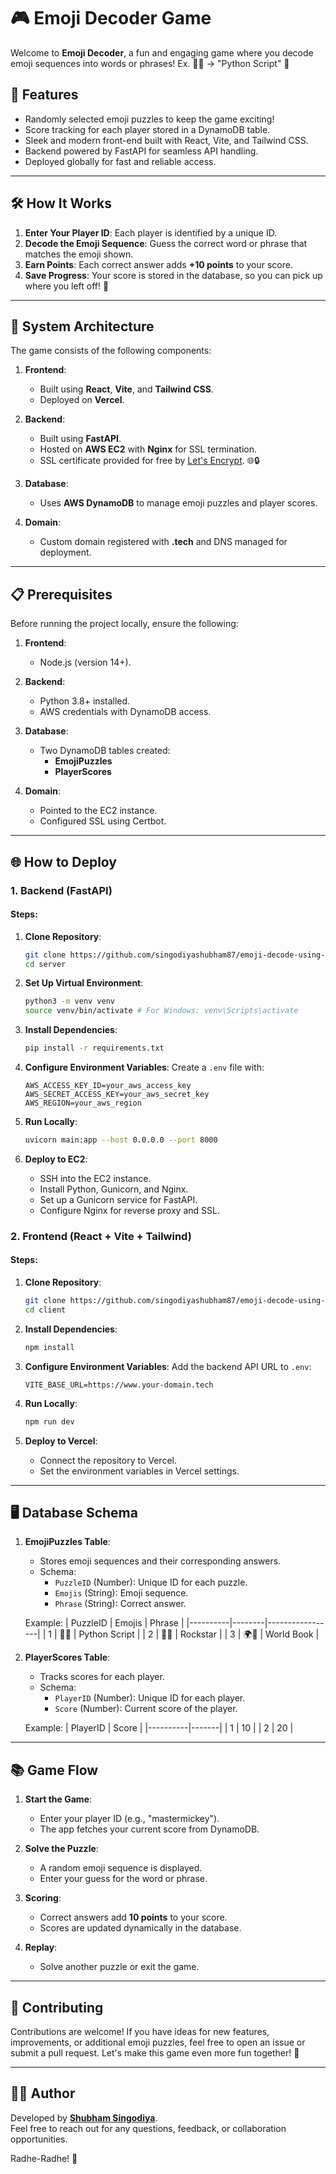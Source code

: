 # 🎮 Emoji Decoder Game

Welcome to **Emoji Decoder**, a fun and engaging game where you decode emoji sequences into words or phrases! 
Ex. 🐍📜 → "Python Script" 🎉

## 🚀 Features

- Randomly selected emoji puzzles to keep the game exciting!
- Score tracking for each player stored in a DynamoDB table.
- Sleek and modern front-end built with React, Vite, and Tailwind CSS.
- Backend powered by FastAPI for seamless API handling.
- Deployed globally for fast and reliable access.

---

## 🛠️ How It Works

1. **Enter Your Player ID**: Each player is identified by a unique ID.
2. **Decode the Emoji Sequence**: Guess the correct word or phrase that matches the emoji shown.
3. **Earn Points**: Each correct answer adds **+10 points** to your score.
4. **Save Progress**: Your score is stored in the database, so you can pick up where you left off! 💾

---

## 🧩 System Architecture

The game consists of the following components:

1. **Frontend**:
   - Built using **React**, **Vite**, and **Tailwind CSS**.
   - Deployed on **Vercel**.

2. **Backend**:
   - Built using **FastAPI**.
   - Hosted on **AWS EC2** with **Nginx** for SSL termination.
   - SSL certificate provided for free by [Let's Encrypt](https://letsencrypt.org/). 🌐🔒


3. **Database**:
   - Uses **AWS DynamoDB** to manage emoji puzzles and player scores.

4. **Domain**:
   - Custom domain registered with **.tech** and DNS managed for deployment.

---

## 📋 Prerequisites

Before running the project locally, ensure the following:

1. **Frontend**:
   - Node.js (version 14+).

2. **Backend**:
   - Python 3.8+ installed.
   - AWS credentials with DynamoDB access.

3. **Database**:
   - Two DynamoDB tables created:
     - **EmojiPuzzles**
     - **PlayerScores**

4. **Domain**:
   - Pointed to the EC2 instance.
   - Configured SSL using Certbot.

---

## 🌐 How to Deploy

### 1. Backend (FastAPI)

#### Steps:

1. **Clone Repository**:
   ```bash
   git clone https://github.com/singodiyashubham87/emoji-decode-using-amazon-q
   cd server
   ```

2. **Set Up Virtual Environment**:
   ```bash
   python3 -m venv venv
   source venv/bin/activate # For Windows: venv\Scripts\activate
   ```

3. **Install Dependencies**:
   ```bash
   pip install -r requirements.txt
   ```

4. **Configure Environment Variables**:
   Create a `.env` file with:
   ```env
   AWS_ACCESS_KEY_ID=your_aws_access_key
   AWS_SECRET_ACCESS_KEY=your_aws_secret_key
   AWS_REGION=your_aws_region
   ```

5. **Run Locally**:
   ```bash
   uvicorn main:app --host 0.0.0.0 --port 8000
   ```

6. **Deploy to EC2**:
   - SSH into the EC2 instance.
   - Install Python, Gunicorn, and Nginx.
   - Set up a Gunicorn service for FastAPI.
   - Configure Nginx for reverse proxy and SSL.

### 2. Frontend (React + Vite + Tailwind)

#### Steps:

1. **Clone Repository**:
   ```bash
   git clone https://github.com/singodiyashubham87/emoji-decode-using-amazon-q
   cd client
   ```

2. **Install Dependencies**:
   ```bash
   npm install
   ```

3. **Configure Environment Variables**:
   Add the backend API URL to `.env`:
   ```env
   VITE_BASE_URL=https://www.your-domain.tech
   ```

4. **Run Locally**:
   ```bash
   npm run dev
   ```

5. **Deploy to Vercel**:
   - Connect the repository to Vercel.
   - Set the environment variables in Vercel settings.

---

## 🖥️ Database Schema

1. **EmojiPuzzles Table**:
   - Stores emoji sequences and their corresponding answers.
   - Schema:
     - `PuzzleID` (Number): Unique ID for each puzzle.
     - `Emojis` (String): Emoji sequence.
     - `Phrase` (String): Correct answer.

   Example:
   | PuzzleID | Emojis | Phrase          |
   |----------|--------|-----------------|
   | 1        | 🐍📜   | Python Script   |
   | 2        | 🎸🌟   | Rockstar        |
   | 3        | 🌍📖   | World Book      |

2. **PlayerScores Table**:
   - Tracks scores for each player.
   - Schema:
     - `PlayerID` (Number): Unique ID for each player.
     - `Score` (Number): Current score of the player.

   Example:
   | PlayerID | Score |
   |----------|-------|
   | 1        | 10    |
   | 2        | 20    |

---

## 📚 Game Flow

1. **Start the Game**:
   - Enter your player ID (e.g., "mastermickey").
   - The app fetches your current score from DynamoDB.

2. **Solve the Puzzle**:
   - A random emoji sequence is displayed.
   - Enter your guess for the word or phrase.

3. **Scoring**:
   - Correct answers add **10 points** to your score.
   - Scores are updated dynamically in the database.

4. **Replay**:
   - Solve another puzzle or exit the game.

---

## 🤝 Contributing

Contributions are welcome! If you have ideas for new features, improvements, or additional emoji puzzles, feel free to open an issue or submit a pull request. Let's make this game even more fun together! 🎉

---

## 🧑‍💻 Author

Developed by **[Shubham Singodiya](https://shubham-s-socials.vercel.app/)**.  
Feel free to reach out for any questions, feedback, or collaboration opportunities.  

Radhe-Radhe! 🌟
